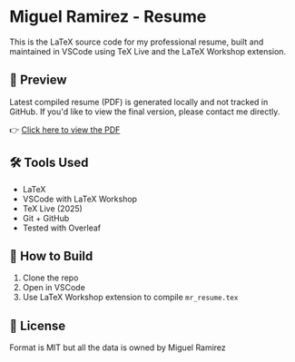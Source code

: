 # Miguel Ramirez - Resume

This is the LaTeX source code for my professional resume, built and maintained in VSCode using TeX Live and the LaTeX Workshop extension.

## 📄 Preview
Latest compiled resume (PDF) is generated locally and not tracked in GitHub. If you'd like to view the final version, please contact me directly.

👉 [Click here to view the PDF](https://github.com/miguelaram2016/mr-resume/raw/main/mr_resume.pdf)


## 🛠️ Tools Used
- LaTeX
- VSCode with LaTeX Workshop
- TeX Live (2025)
- Git + GitHub
- Tested with Overleaf

## 🚀 How to Build
1. Clone the repo
2. Open in VSCode
3. Use LaTeX Workshop extension to compile `mr_resume.tex`

## 🪪 License
Format is MIT but all the data is owned by Miguel Ramirez
